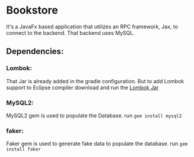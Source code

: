 # Bookstore
It's a JavaFx based application that utilizes an RPC framework, Jax, to connect to the backend.
That backend uses MySQL.

## Dependencies:

### Lombok:
That Jar is already added in the gradle configuration.
But to add Lombok support to Eclipse compiler download and run the [Lombok Jar](https://projectlombok.org/download)

### MySQL2:
MySQL2 gem is used to populate the Database.
run `gem install mysql2`

### faker:
Faker gem is used to generate fake data to populate the database.
run `gem install faker`

